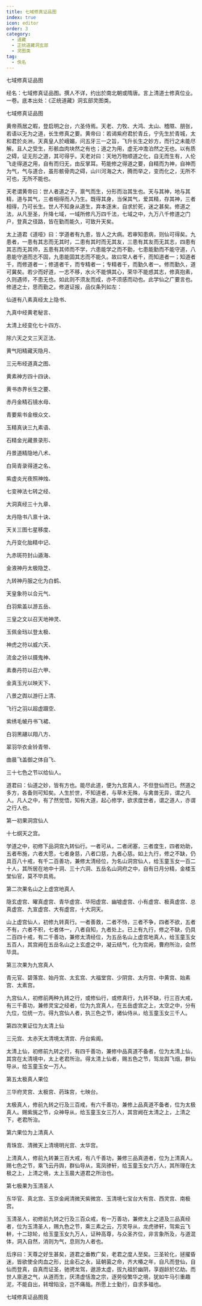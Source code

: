 ```yaml
---
title: 七域修真证品图
index: true
icon: editor
order: 3
category:
  - 道藏
  - 正统道藏洞玄部
  - 灵图类
tag:
  - 佚名
---
```


七域修真证品图  

经名：七域修真证品图。撰人不详，约出於南北朝或隋唐。言上清道士修真位业。一卷。底本出处：《正统道藏》洞玄部灵图类。  

七域修真证品图  

黄帝燕居之暇，登启明之台，六圣侍焉。天老、力牧、大鸿、太山、稽隰、朋张，若语以无为之道，长生修真之要。黄帝曰：若谒紫府君於青丘，宁先生於青城，太和君於炎洲，天真皇人於峨媚，问五牙三一之旨，飞升长生之妙方，而行之未能尽解。且人之受生，形骸血肉块然之有也；道之为用，虚无冲澹泊然之无也。以有质之碍，证无形之道，其可得乎。天老对曰：天地万物顺道之化，自无而生有，人伦飞走得道之用，自有而归无，由反掌耳。苟能修之得道之要，自精而为神，自神而为气，气与道合，虽形骸骨肉之碍，山川河海之大，腾而举之，变而化之，无所不可也，无所不能也。  

天老谓黄帝曰：世人者道之子，禀气而生，分形而治其生也。天与其神，地与其精，道与其气，三者相得而人乃生。既得其身，当保其气，爱其精，存其神，三者相得，乃可长生。世人不知身从道生，弃本逐末，自求於死，迷之甚矣。修道之法，从凡至圣，升降七域，一域所修凡万四千法，七域之中，九万八千修道之门户，登真之径路，皆在勤而能久，可致升天矣。  

太上道君《道哑》曰：学道者有九患，皆人之大病。若审知患病，则仙可得矣。九患者，一患有其志而无其时，二患有其时而无其友，三患有其友而无其志，四患有其志而无其师，五患有其师而不学，六患能学之而不勤，七患能勤而不能守道，八患能守道而志不固，九患能固其志而不能久。故曰常人者千，而知道者一；知道者千，而修道者一；修道者千，而专精者一；专精者千，而勤久者一。修而勤久，道可冀矣。若少而好道，一志不移，水火不能惧其心，荣华不能惑其志，修真抱素，久则遇师，不患无也。如此则不须友而成，亦不须感而动也。此学仙之广要言也。修道之士，思而勤之。修道证报，品仪条列如左：  

仙道有八素真经太上隐书、  

九真中经黄老秘言、  

太清上经变化七十四方、  

除六天之文三天正法、  

黄气阳精藏天隐月、  

三元布经道真之图、  

黄素神方四十四诀、  

黄书赤界长生之要、  

赤丹金精石镜水母、  

青要紫书金根众文、  

玉精真诀三九素语、  

石精金光藏景录形、  

丹景道精隐地八术、  

白简青录得道之名、  

紫虚炎光夜照神烛、  

七变神法七转之经、  

大洞真经三十九章、  

太丹隐书八禀十诀、  

天关三图七星移度、  

九丹变化胎精中记、  

九赤斑符封山遁海、  

金液神丹太极隐芝、  

九转神丹服之化为白鹤、  

天皇象符以合元气、  

白羽紫盖以游五岳、  

三皇之文以召天地神灵、  

玉佩金珰以登太极、  

神虎之符以威六天、  

流金之铃以摄鬼神、  

素奏丹符以召六甲、  

金真玉光以映天下、  

八景之舆以游行上清、  

飞行之羽以超虚蹑空、  

紫绣毛帔丹书飞裙、  

白羽黑翮以翔八方、  

翠羽华衣金铃青带、  

曲晨飞盖御之体自飞、  

三十七色之节以给仙人。  

道君曰：仙道之妙，皆有方也。能尽此道，便为九宫真人，不但登仙而已。然道之多方，各备则可知矣。人生於世，不知道者，与草木无殊，与禽兽无异，谓之凡人。凡人之中，有了然觉悟，知有大道，起心修学，欲求度世者，谓之道人，亦谓之行人也。  

第一初果洞宫仙人  

十七纲天之宫。  

学道之中，初修下品洞宫九转仙行。一者可从，二者闭塞，三者度生，四者劝助，五者布施，六者大愿，七者身慈，八者口慈，九者心慈。如上九行，修之不缺，仍具百八十戒，有千二百善功，兼修太清经位，为名山洞宫仙人，给玉童玉女一百二十人，其所居在地中十洞、三十六洞、五岳名山洞府之中，自有日月分精，金楼玉堂仙官，莫不毕具焉。  

第二次果名山之上虚宫地真人  

隐玄虚宫、曜真虚宫、青华虚宫、华阳虚宫、幽墟虚宫、小有虚宫、极真虚宫、总真虚宫、九宣虚宫、大有虚宫，十大洞天。  

山上虚宫仙人，初修九转真行。一者善救，二者不恃，三者不争，四者不欲，五者不有，六者不积，七者体一，八者自知，九者处上。已上有九行，修之不缺，仍具二百四十戒，有二千善功，兼修太清经位，为五岳名山上虚宫地真人，给玉童玉女五百人，其宫阙在五岳名山之上玄虚之中，凝云结气，化为宫阙，曹府所治，会然毕具。  

第三次果为九宫真人  

青元官、碧落宫、始丹宫、太玄宫、大福堂宫、少阴宫、太丹宫、中黄宫、始素宫、太素宫。  

九宫仙人，初修前两种九转之行，或修仙行，或修真行，九转不缺，行三百大戒，有三千善功，兼修灵宝之经者，位为九宫真人，在五岳虚宫之上，太空之中，分有九位，位统一方。得九宫仙人者，执三色之节，诸仙侍从，给玉童玉女三千人。  

第四次果证位为太清上仙  

三元宫、太赤天太清境太清宫、丹台紫阁。  

太清上仙，初修前九转之行，有四千善功，兼修中品真道不备者，位为太清上仙，其宫在太清境中，太上老君所治。得太清上仙者，赐五色之节，驾龙舆飞烟，群仙导从，给玉童玉女一万人。  

第五太极真人果位  

三华府灵宫、太极宫、药珠宫，七映台。  

太极真人，修前九转之行及三百戒，有六千善功，兼修上品真道不备者，位为太极真人。赐紫旄之节，众神导从，给玉童玉女三万人，其宫阙在太清之上，上清之下，老君所治。  

第六果位为上清真人  

青珠宫、清微天上清境明光宫、太华宫。  

上清真人，修前九转兼三百大戒，有八千善功，兼修三品真道者，位为上清真人。赐七色之节，乘飞云丹舆，群仙导从，鸾凤骖轩，给玉童玉女六万人，其所理在太极之上，上清之境，太上玉晨大道君之所治也。  

第七极果为玉清圣人  

东华官、真北宫、玉京金阙清微天紫微宫、玉清境七宝台大有宫、西灵宫、南极宫。  

玉清圣人，初修前九转之行及三百众戒，有一万善功，兼修太上之道及三品真经者，位为玉清圣人，赐九色之节，乘三素之云，万灵导从，龙虎骖轩，驾紫云飞軿，十二琼轮，给玉童玉女九万人，证种高尊，与众圣齐位，非言象所及，与道混体，洞入自然，消则为气，息则为人者也。  

后序曰：天尊之好生甚矣，道君之垂教广矣，老君之度人至矣。三圣轮化，拯擢昏迷，皆欲使全肉血之形，比金石之永，延朝菌之命，齐大椿之年，自凡而登仙，自仙而登真，自真而证圣，驰骋龙驾，遨游太虚，拔九祖於幽阴，享遐龄於亿劫。而世人禀道之气，从道而生，厌清虚恬澹之宗，逐劳役繁华之境，犹如牛马引重趣泥，不能自出，转增陷没，岂不痛哉。所愿上士勤行，自求多福也。  

七域修真证品图竟  
